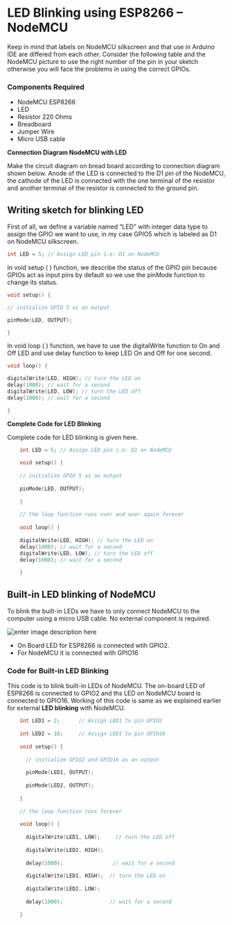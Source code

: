# LED Blinking using ESP8266 – NodeMCU

Keep in mind that labels on NodeMCU silkscreen and that use in Arduino IDE are differed from each other. Consider the following table and the NodeMCU picture to use the right number of the pin in your sketch otherwise you will face the problems in using the correct GPIOs.

### **Components Required**

-   NodeMCU ESP8266
-   LED
-   Resistor 220 Ohms
-   Breadboard
-   Jumper Wire
-   Micro USB cable

**Connection Diagram NodeMCU with LED**

Make the circuit diagram on bread board according to connection diagram shown below. Anode of the LED is connected to the D1 pin of the NodeMCU, the cathode of the LED is connected with the one terminal of the resistor and another terminal of the resistor is connected to the ground pin.

## **Writing sketch for blinking LED**

First of all, we define a variable named “LED” with integer data type to assign the GPIO we want to use, in my case GPIO5 which is labeled as D1 on NodeMCU silkscreen.

```c
int LED = 5; // Assign LED pin i.e: D1 on NodeMCU
```

In void setup ( ) function, we describe the status of the GPIO pin because GPIOs act as input pins by default so we use the pinMode function to change its status.

```c
void setup() {

// initialize GPIO 5 as an output

pinMode(LED, OUTPUT);

}
```

In void loop ( ) function, we have to use the digitalWrite function to On and Off LED and use delay function to keep LED On and Off for one second.

```c
void loop() {

digitalWrite(LED, HIGH); // turn the LED on
delay(1000); // wait for a second
digitalWrite(LED, LOW); // turn the LED off
delay(1000); // wait for a second

}
```

**Complete Code for LED Blinking**

Complete code for LED blinking is given here.
```c
    int LED = 5; // Assign LED pin i.e: D1 on NodeMCU
    
    void setup() {
    
    // initialize GPIO 5 as an output
    
    pinMode(LED, OUTPUT);
    
    }
    
    // the loop function runs over and over again forever
    
    void loop() {
    
    digitalWrite(LED, HIGH); // turn the LED on
    delay(1000); // wait for a second
    digitalWrite(LED, LOW); // turn the LED off
    delay(1000); // wait for a second
    
    }
```
## **Built-in LED blinking of NodeMCU**

To blink the built-in LEDs we have to only connect NodeMCU to the computer using a micro USB cable. No external component is required. 

![enter image description here](https://github.com/adithya-s-k/IoT-Spot/blob/blynk_esp8266/ESP8266/Basic%20LED%20Blink%20using%20ESP8266/Images/Blinking-on-board-NodeMcu-LED.jpg)

-   On Board LED for ESP8266 is connected wtih GPIO2.
-   For NodeMCU it is connected with GPIO16

### **Code for Built-in LED Blinking**

This code is to blink built-in LEDs of NodeMCU. The on-board LED of ESP8266 is connected to GPIO2 and ths LED on NodeMCU board is connected to GPIO16. Working of this code is same as we explained earlier for external  **LED blinking**  with NodeMCU.
```c
    int LED1 = 2;      // Assign LED1 to pin GPIO2
    
    int LED2 = 16;     // Assign LED1 to pin GPIO16
    
    void setup() {
    
      // initialize GPIO2 and GPIO16 as an output
    
      pinMode(LED1, OUTPUT);
    
      pinMode(LED2, OUTPUT);
    
    }
    
    // the loop function runs forever
    
    void loop() {
    
      digitalWrite(LED1, LOW);     // turn the LED off
    
      digitalWrite(LED2, HIGH);
    
      delay(1000);                // wait for a second
    
      digitalWrite(LED1, HIGH);  // turn the LED on
    
      digitalWrite(LED2, LOW);
    
      delay(1000);               // wait for a second
    
    }
```
